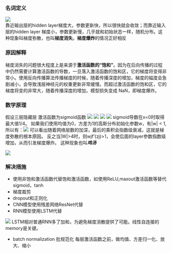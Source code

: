 ### 名词定义
![](https://upload-images.jianshu.io/upload_images/3290281-7637eed13f24934f.png?imageMogr2/auto-orient/strip%7CimageView2/2/w/1240)  
靠近输出层的hidden layer梯度大，参数更新快，所以很快就会收敛；而靠近输入层的hidden layer 梯度小，参数更新慢，几乎就和初始状态一样，随机分布。这种现象叫梯度弥散，也叫**梯度消失**。**梯度爆炸**的情况正好相反 
### 原因解释
梯度消失的问题很大程度上是来源于**激活函数的“饱和”**。因为在后向传播的过程中仍然需要计算激活函数的导数，一旦落入激活函数的饱和区，它的梯度将变得非常小。使用反向传播算法传播梯度的时候，随着传播深度的增加，梯度的幅度会急剧减小，会导致浅层神经元的权重更新非常缓慢。而超过激活函数的饱和区，它的梯度将变的非常大，随着传播深度的增加，模型损失变成 NaN，即梯度爆炸。 
### 数学原理
假设三层隐藏层 激活函数为sigmoid函数
![](https://upload-images.jianshu.io/upload_images/3290281-7c60e8cd1f8ae72f.png?imageMogr2/auto-orient/strip%7CimageView2/2/w/1240)
![](https://upload-images.jianshu.io/upload_images/3290281-e8bcb6b526411d1d.png?imageMogr2/auto-orient/strip%7CimageView2/2/w/1240)
![](https://upload-images.jianshu.io/upload_images/3290281-c6278f4c172644da.png?imageMogr2/auto-orient/strip%7CimageView2/2/w/1240)
![](https://upload-images.jianshu.io/upload_images/3290281-e1652c3529e28a67.png?imageMogr2/auto-orient/strip%7CimageView2/2/w/1240)
sigmoid导数在x=0时取得最大值1/4。
如果我们使用均值为0，方差为1的高斯分布初始化参数w，有|w| < 1,所以有：![](https://upload-images.jianshu.io/upload_images/3290281-79d764cf16fe49c8.png?imageMogr2/auto-orient/strip%7CimageView2/2/w/1240)
可以看出随着网络层数的加深，最后的乘积会指数级衰减，这就是梯度弥散的根本原因。
反之当|W|>4时，则wjf’(zj)>1，会使后面的layer参数指数级增加，从而引发梯度爆炸。
这种现象也叫***鸡汤***  

![](https://upload-images.jianshu.io/upload_images/3290281-765eb626beb4ee54.png?imageMogr2/auto-orient/strip%7CimageView2/2/w/1240)
### 解决措施
- 使用非饱和激活函数代替饱和激活函数，如使用ReLU,maxout激活函数等替代sigmoid，tanh
- 梯度裁剪
- dropout和正则化
- CNN模型使用残差网络ResNet代替
- RNN模型使用LSTM代替  

![](https://pic2.zhimg.com/80/v2-8d64e83943e31fb95af6b1845e174b49_hd.png)
LSTM相对普通RNN多了加和，为避免梯度消散提供了可能。线性自连接的memory是关键。
- batch normalization 批规范化 
每层激活函数之前，做均值、方差归一化、放大、缩小




